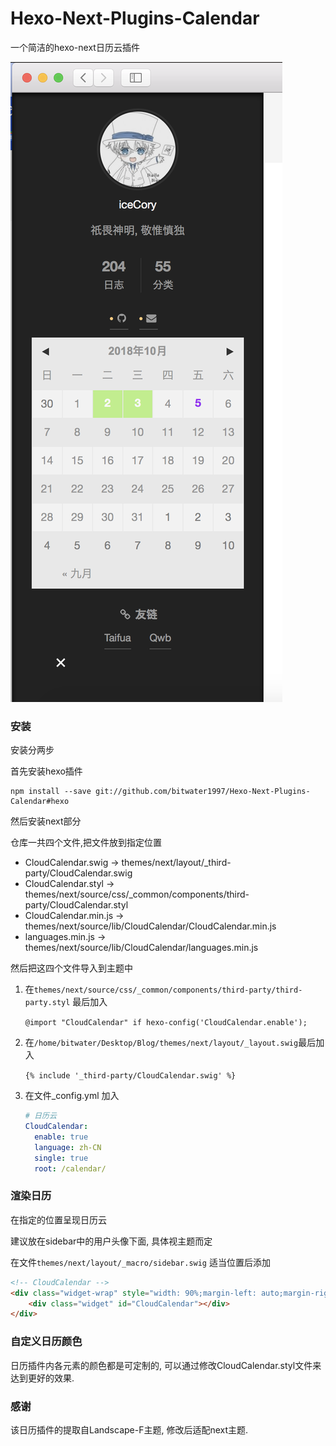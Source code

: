 # Hexo-Next-Plugins-Calendar

一个简洁的hexo-next日历云插件

![](example.png)

### 安装

安装分两步

首先安装hexo插件

```
npm install --save git://github.com/bitwater1997/Hexo-Next-Plugins-Calendar#hexo
```

然后安装next部分

仓库一共四个文件,把文件放到指定位置

-   CloudCalendar.swig   -> themes/next/layout/_third-party/CloudCalendar.swig
-   CloudCalendar.styl     -> themes/next/source/css/_common/components/third-party/CloudCalendar.styl
-   CloudCalendar.min.js        -> themes/next/source/lib/CloudCalendar/CloudCalendar.min.js 
-   languages.min.js                 -> themes/next/source/lib/CloudCalendar/languages.min.js 

然后把这四个文件导入到主题中

1.  在`themes/next/source/css/_common/components/third-party/third-party.styl` 最后加入

    `@import "CloudCalendar" if hexo-config('CloudCalendar.enable');`

2.  在`/home/bitwater/Desktop/Blog/themes/next/layout/_layout.swig`最后加入

    `{% include '_third-party/CloudCalendar.swig' %}`

3.  在文件_config.yml 加入

    ```yaml
    # 日历云
    CloudCalendar:
      enable: true
      language: zh-CN
      single: true
      root: /calendar/
    ```

### 渲染日历

在指定的位置呈现日历云

建议放在sidebar中的用户头像下面, 具体视主题而定

在文件`themes/next/layout/_macro/sidebar.swig` 适当位置后添加

```html
<!-- CloudCalendar -->
<div class="widget-wrap" style="width: 90%;margin-left: auto;margin-right: auto; opacity: 0.97;">
	<div class="widget" id="CloudCalendar"></div>
</div>
```

### 自定义日历颜色

日历插件内各元素的颜色都是可定制的, 可以通过修改CloudCalendar.styl文件来达到更好的效果.

### 感谢

该日历插件的提取自Landscape-F主题, 修改后适配next主题.

